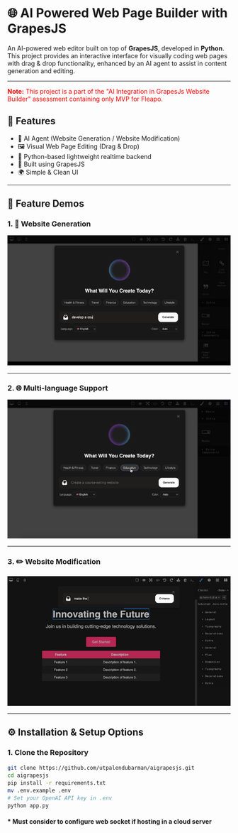 # 🌐 AI Powered Web Page Builder with GrapesJS

An AI-powered web editor built on top of **GrapesJS**, developed in **Python**.  
This project provides an interactive interface for visually coding web pages with drag & drop functionality, enhanced by an AI agent to assist in content generation and editing.

---

<p style="color:red;"><strong>Note:</strong> This project is a part of the "AI Integration in GrapesJs Website Builder" assessment containing only MVP for Fleapo.</p>

## 🚀 Features

- 🤖 AI Agent (Website Generation / Website Modification)
- 🖼️ Visual Web Page Editing (Drag & Drop)
- 🐍 Python-based lightweight realtime backend
- 🎨 Built using GrapesJS
- 🌍 Simple & Clean UI

---

## 🎥 Feature Demos

### 1. 🚀 Website Generation

![Website Generation](./media/website_generation.gif)

---

### 2. 🌐 Multi-language Support

![Multi-language Support](./media/multi_language.gif)

---

### 3. ✏️ Website Modification

![Website Modification](./media/website_modification.gif)

---


## ⚙️ Installation & Setup Options

### 1. Clone the Repository

```bash
git clone https://github.com/utpalendubarman/aigrapesjs.git
cd aigrapesjs
pip install -r requirements.txt
mv .env.example .env 
# Set your OpenAI API key in .env
python app.py
```
#### * Must consider to configure web socket if hosting in a cloud server